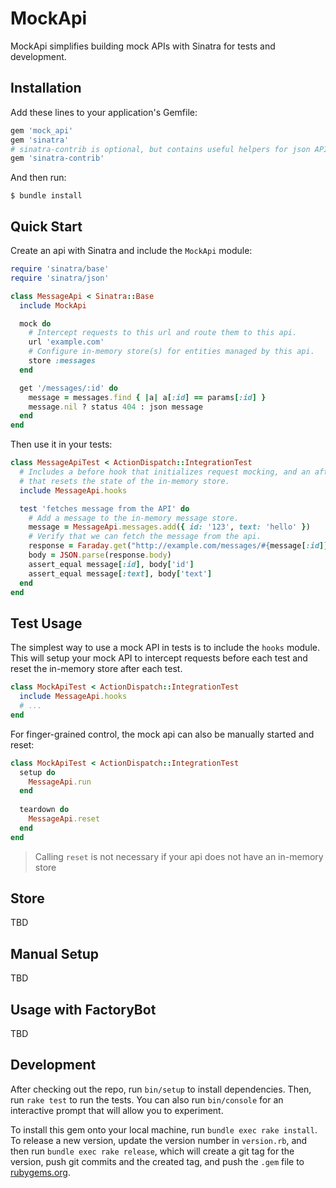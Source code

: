 # MockApi

MockApi simplifies building mock APIs with Sinatra for tests and development.

## Installation

Add these lines to your application's Gemfile:

```ruby
gem 'mock_api'
gem 'sinatra'
# sinatra-contrib is optional, but contains useful helpers for json APIs
gem 'sinatra-contrib'
```

And then run:

    $ bundle install

## Quick Start

Create an api with Sinatra and include the `MockApi` module:

```ruby
require 'sinatra/base'
require 'sinatra/json'

class MessageApi < Sinatra::Base
  include MockApi

  mock do
    # Intercept requests to this url and route them to this api.
    url 'example.com'
    # Configure in-memory store(s) for entities managed by this api.
    store :messages
  end

  get '/messages/:id' do
    message = messages.find { |a| a[:id] == params[:id] }
    message.nil ? status 404 : json message
  end
end
```

Then use it in your tests:

```ruby
class MessageApiTest < ActionDispatch::IntegrationTest
  # Includes a before hook that initializes request mocking, and an after hook
  # that resets the state of the in-memory store.
  include MessageApi.hooks

  test 'fetches message from the API' do
    # Add a message to the in-memory message store.
    message = MessageApi.messages.add({ id: '123', text: 'hello' })
    # Verify that we can fetch the message from the api.
    response = Faraday.get("http://example.com/messages/#{message[:id]}")
    body = JSON.parse(response.body)
    assert_equal message[:id], body['id']
    assert_equal message[:text], body['text']
  end
end
```

## Test Usage

The simplest way to use a mock API in tests is to include the `hooks` module. This will setup your mock API to intercept requests before each test and reset the in-memory store after each test.

```ruby
class MockApiTest < ActionDispatch::IntegrationTest
  include MessageApi.hooks
  # ...
end
```

For finger-grained control, the mock api can also be manually started and reset:

```ruby
class MockApiTest < ActionDispatch::IntegrationTest
  setup do
    MessageApi.run
  end
  
  teardown do
    MessageApi.reset
  end
end
```
> Calling `reset` is not necessary if your api does not have an in-memory store

## Store

TBD

## Manual Setup

TBD

## Usage with FactoryBot

TBD

## Development

After checking out the repo, run `bin/setup` to install dependencies. Then, run `rake test` to run the tests. You can also run `bin/console` for an interactive prompt that will allow you to experiment.

To install this gem onto your local machine, run `bundle exec rake install`. To release a new version, update the version number in `version.rb`, and then run `bundle exec rake release`, which will create a git tag for the version, push git commits and the created tag, and push the `.gem` file to [rubygems.org](https://rubygems.org).
